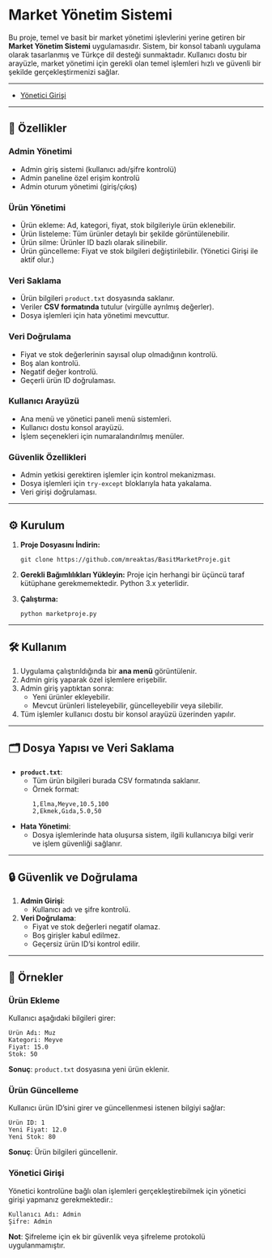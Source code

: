 # Market Yönetim Sistemi

Bu proje, temel ve basit bir market yönetimi işlevlerini yerine getiren bir **Market Yönetim Sistemi** uygulamasıdır. Sistem, bir konsol tabanlı uygulama olarak tasarlanmış ve Türkçe dil desteği sunmaktadır. Kullanıcı dostu bir arayüzle, market yönetimi için gerekli olan temel işlemleri hızlı ve güvenli bir şekilde gerçekleştirmenizi sağlar.

---

- [Yönetici Girişi](#yönetici-girişi)

---

## 🚀 Özellikler

### **Admin Yönetimi**
- Admin giriş sistemi (kullanıcı adı/şifre kontrolü)
- Admin paneline özel erişim kontrolü
- Admin oturum yönetimi (giriş/çıkış)

### **Ürün Yönetimi**
- Ürün ekleme: Ad, kategori, fiyat, stok bilgileriyle ürün eklenebilir.
- Ürün listeleme: Tüm ürünler detaylı bir şekilde görüntülenebilir.
- Ürün silme: Ürünler ID bazlı olarak silinebilir.
- Ürün güncelleme: Fiyat ve stok bilgileri değiştirilebilir. (Yönetici Girişi ile aktif olur.)

### **Veri Saklama**
- Ürün bilgileri `product.txt` dosyasında saklanır.
- Veriler **CSV formatında** tutulur (virgülle ayrılmış değerler).
- Dosya işlemleri için hata yönetimi mevcuttur.

### **Veri Doğrulama**
- Fiyat ve stok değerlerinin sayısal olup olmadığının kontrolü.
- Boş alan kontrolü.
- Negatif değer kontrolü.
- Geçerli ürün ID doğrulaması.

### **Kullanıcı Arayüzü**
- Ana menü ve yönetici paneli menü sistemleri.
- Kullanıcı dostu konsol arayüzü.
- İşlem seçenekleri için numaralandırılmış menüler.

### **Güvenlik Özellikleri**
- Admin yetkisi gerektiren işlemler için kontrol mekanizması.
- Dosya işlemleri için `try-except` bloklarıyla hata yakalama.
- Veri girişi doğrulaması.

---

## ⚙️ Kurulum

1. **Proje Dosyasını İndirin:**
   ```
   git clone https://github.com/mreaktas/BasitMarketProje.git
   ```
2. **Gerekli Bağımlılıkları Yükleyin:**
   Proje için herhangi bir üçüncü taraf kütüphane gerekmemektedir. Python 3.x yeterlidir.

3. **Çalıştırma:**
   ```
   python marketproje.py
   ```

---

## 🛠️ Kullanım

1. Uygulama çalıştırıldığında bir **ana menü** görüntülenir.
2. Admin giriş yaparak özel işlemlere erişebilir.
3. Admin giriş yaptıktan sonra:
   - Yeni ürünler ekleyebilir.
   - Mevcut ürünleri listeleyebilir, güncelleyebilir veya silebilir.
4. Tüm işlemler kullanıcı dostu bir konsol arayüzü üzerinden yapılır.

---

## 🗂️ Dosya Yapısı ve Veri Saklama

- **`product.txt`**: 
  - Tüm ürün bilgileri burada CSV formatında saklanır.
  - Örnek format:
    ```
    1,Elma,Meyve,10.5,100
    2,Ekmek,Gıda,5.0,50
    ```
- **Hata Yönetimi**:
  - Dosya işlemlerinde hata oluşursa sistem, ilgili kullanıcıya bilgi verir ve işlem güvenliği sağlanır.

---

## 🔒 Güvenlik ve Doğrulama

1. **Admin Girişi**: 
   - Kullanıcı adı ve şifre kontrolü.
2. **Veri Doğrulama**:
   - Fiyat ve stok değerleri negatif olamaz.
   - Boş girişler kabul edilmez.
   - Geçersiz ürün ID’si kontrol edilir.

---

## 📖 Örnekler

### **Ürün Ekleme**
Kullanıcı aşağıdaki bilgileri girer:
```
Ürün Adı: Muz
Kategori: Meyve
Fiyat: 15.0
Stok: 50
```
**Sonuç**: `product.txt` dosyasına yeni ürün eklenir.

### **Ürün Güncelleme**
Kullanıcı ürün ID’sini girer ve güncellenmesi istenen bilgiyi sağlar:
```
Ürün ID: 1
Yeni Fiyat: 12.0
Yeni Stok: 80
```
**Sonuç**: Ürün bilgileri güncellenir.

### **Yönetici Girişi**
Yönetici kontrolüne bağlı olan işlemleri gerçekleştirebilmek için yönetici girişi yapmanız gerekmektedir.:
```
Kullanıcı Adı: Admin
Şifre: Admin
```
**Not**: Şifreleme için ek bir güvenlik veya şifreleme protokolü uygulanmamıştır.
